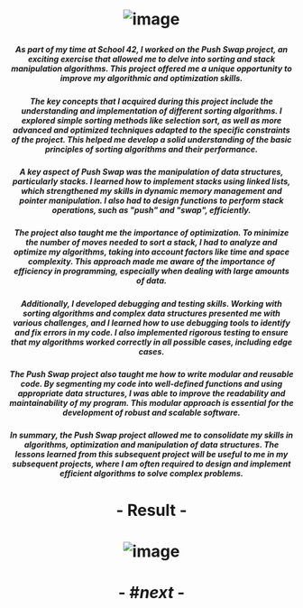 # <p align="center"> ![image](https://github.com/ChrstphrChevalier/42Cursus/assets/146819291/e33c8da2-80a0-4267-939f-56686fdba212) </p>

##### <p align="center"> *As part of my time at School 42, I worked on the Push Swap project, an exciting exercise that allowed me to delve into sorting and stack manipulation algorithms. This project offered me a unique opportunity to improve my algorithmic and optimization skills.* </p>

##### <p align="center"> *The key concepts that I acquired during this project include the understanding and implementation of different sorting algorithms. I explored simple sorting methods like selection sort, as well as more advanced and optimized techniques adapted to the specific constraints of the project. This helped me develop a solid understanding of the basic principles of sorting algorithms and their performance.* </p>

##### <p align="center"> *A key aspect of Push Swap was the manipulation of data structures, particularly stacks. I learned how to implement stacks using linked lists, which strengthened my skills in dynamic memory management and pointer manipulation. I also had to design functions to perform stack operations, such as "push" and "swap", efficiently.* </p>

##### <p align="center"> *The project also taught me the importance of optimization. To minimize the number of moves needed to sort a stack, I had to analyze and optimize my algorithms, taking into account factors like time and space complexity. This approach made me aware of the importance of efficiency in programming, especially when dealing with large amounts of data.* </p>

##### <p align="center"> *Additionally, I developed debugging and testing skills. Working with sorting algorithms and complex data structures presented me with various challenges, and I learned how to use debugging tools to identify and fix errors in my code. I also implemented rigorous testing to ensure that my algorithms worked correctly in all possible cases, including edge cases.* </p>

##### <p align="center"> *The Push Swap project also taught me how to write modular and reusable code. By segmenting my code into well-defined functions and using appropriate data structures, I was able to improve the readability and maintainability of my program. This modular approach is essential for the development of robust and scalable software.* </p>

##### <p align="center"> *In summary, the Push Swap project allowed me to consolidate my skills in algorithms, optimization and manipulation of data structures. The lessons learned from this subsequent project will be useful to me in my subsequent projects, where I am often required to design and implement efficient algorithms to solve complex problems.* </p>

# <p align="center">    </p>

# <p align="center"> - Result - </p>

# <p align="center"> ![image](https://github.com/ChrstphrChevalier/42Cursus/assets/146819291/6e0c6ab2-97fb-4b22-86c6-5ece06c6acb0) </p>

# <p align="center"> - #*next* - </p>
